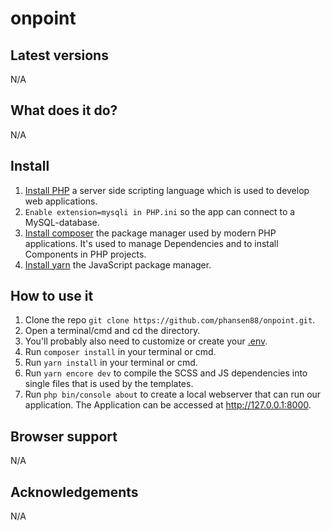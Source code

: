 # onpoint

## Latest versions

N/A

## What does it do?

N/A

## Install



1. [Install PHP](https://www.apachefriends.org/index.html) a server side scripting language which is used to develop web applications.
2. `Enable extension=mysqli in PHP.ini` so the app can connect to a MySQL-database.
3. [Install composer](https://getcomposer.org/download/) the package manager used by modern PHP applications. It's used to manage Dependencies and to install Components in PHP projects.
4. [Install yarn](https://yarnpkg.com/lang/en/docs/install/) the JavaScript package manager.

## How to use it

1. Clone the repo `git clone https://github.com/phansen88/onpoint.git`.
2. Open a terminal/cmd and cd the directory.
3. You'll probably also need to customize or create your [.env](https://symfony.com/doc/current/configuration.html#config-dot-env).
4. Run `composer install` in your terminal or cmd.
5. Run `yarn install` in your terminal or cmd.
6. Run `yarn encore dev` to compile the SCSS and JS dependencies into single files that is used by the templates.
7. Run `php bin/console about` to create a local webserver that can run our application. The Application can be accessed at http://127.0.0.1:8000.

## Browser support

N/A

## Acknowledgements

N/A